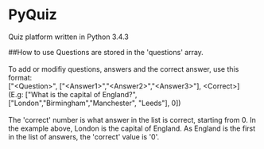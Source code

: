 # PyQuiz
Quiz platform written in Python 3.4.3

##How to use
Questions are stored in the 'questions' array.<br><br>
To add or modifiy questions, answers and the correct answer, use this format:<br>
  \["\<Question>", ["\<Answer1>","\<Answer2>","\<Answer3>"], \<Correct>]<br>
(E.g: ["What is the capital of England?", ["London","Birmingham","Manchester", "Leeds"], 0])<br><br>
The 'correct' number is what answer in  the list is correct, starting from 0. In the example above, London is the capital of England. As England is the first in the list of answers, the 'correct' value is '0'.
